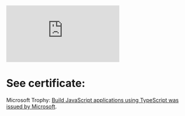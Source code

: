 ![Certificate](https://gisbeltorres.tech/assets/pdfs/CompilacionAplicacionesJavaScriptConTypeScript.pdf)

# See certificate:

Microsoft Trophy: [Build JavaScript applications using TypeScript was issued by Microsoft](https://learn.microsoft.com/es-es/training/achievements/learn.language.build-javascript-applications-typescript.trophy?username=GisbelTorres).